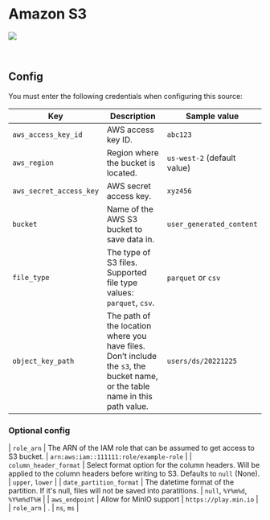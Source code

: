 # Amazon S3

![](https://help.grow.com/hc/article_attachments/1500016247722/amazons3.svg)

<br />

## Config

You must enter the following credentials when configuring this source:

| Key | Description | Sample value
| --- | --- | --- |
| `aws_access_key_id` | AWS access key ID. | `abc123` |
| `aws_region` | Region where the bucket is located. | `us-west-2` (default value) |
| `aws_secret_access_key` | AWS secret access key. | `xyz456` |
| `bucket` | Name of the AWS S3 bucket to save data in. | `user_generated_content` |
| `file_type` | The type of S3 files. Supported file type values: `parquet`, `csv`. | `parquet` or `csv` |
| `object_key_path` | The path of the location where you have files. Don’t include the `s3`, the bucket name, or the table name in this path value.  | `users/ds/20221225` |


### Optional config
| `role_arn` | The ARN of the IAM role that can be assumed to get access to S3 bucket. | `arn:aws:iam::111111:role/example-role` |
| `column_header_format` | Select format option for the column headers. Will be applied to the column headers before writing to S3. Defaults to `null` (None). | `upper`, `lower` |
| `date_partition_format` | The datetime format of the partition. If it's null, files will not be saved into paratitions. | `null`, `%Y%m%d`, `%Y%m%dT%H` |
| `aws_endpoint` | Allow for MinIO support | `https://play.min.io` |
| `role_arn` | . | `ns`, `ms` |

<br />

